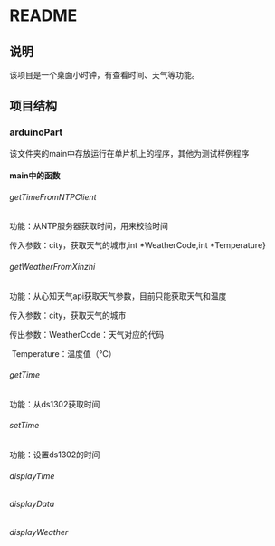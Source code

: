 # README

## 说明

该项目是一个桌面小时钟，有查看时间、天气等功能。

## 项目结构

### arduinoPart

该文件夹的main中存放运行在单片机上的程序，其他为测试样例程序

#### main中的函数

###### getTimeFromNTPClient

功能：从NTP服务器获取时间，用来校验时间

传入参数：city，获取天气的城市,int *WeatherCode,int *Temperature}

###### getWeatherFromXinzhi

功能：从心知天气api获取天气参数，目前只能获取天气和温度

传入参数：city，获取天气的城市

传出参数：WeatherCode：天气对应的代码

​					Temperature：温度值（°C）

###### getTime

功能：从ds1302获取时间

###### setTime

功能：设置ds1302的时间

###### displayTime

###### displayData

###### displayWeather
